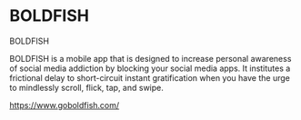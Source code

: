 # BOLDFISH
BOLDFISH


BOLDFISH is a mobile app that is designed to increase personal awareness of social media addiction by blocking your social media apps. It institutes a frictional delay to short-circuit instant gratification when you have the urge to mindlessly scroll, flick, tap, and swipe.

https://www.goboldfish.com/
